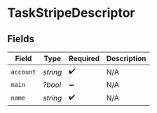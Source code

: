 # TaskStripeDescriptor


## Fields

| Field              | Type               | Required           | Description        |
| ------------------ | ------------------ | ------------------ | ------------------ |
| `account`          | *string*           | :heavy_check_mark: | N/A                |
| `main`             | *?bool*            | :heavy_minus_sign: | N/A                |
| `name`             | *string*           | :heavy_check_mark: | N/A                |